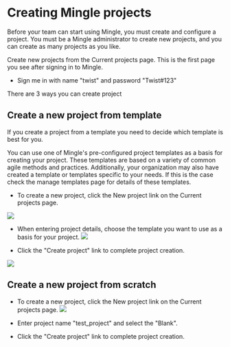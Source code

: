 # Creating Mingle projects

Before your team can start using Mingle, you must create and configure a project. You must be a Mingle administrator to create new projects, and you can create as many projects as you like.

Create new projects from the Current projects page. This is the first page you see after signing in to Mingle.

* Sign me in with name "twist" and password "Twist#123"

There are 3 ways you can create project

## Create a new project from template

If you create a project from a template you need to decide which template is best for you.

You can use one of Mingle's pre-configured project templates as a basis for creating your project. These templates are based on a variety of common agile methods and practices. Additionally, your organization may also have created a template or templates specific to your needs. If this is the case check the manage templates page for details of these templates.

* To create a new project, click the New project link on the Current projects page.

![](http://www.thoughtworks.com/products/docs/mingle/13.4/help/resources/images/installation/create_new_project_link.png)

* When entering project details, choose the template you want to use as a basis for your project.
![](http://www.thoughtworks.com/products/docs/mingle/13.4/help/resources/images/installation/new_project_from_template.png)

* Click the "Create project" link to complete project creation.

![](http://www.thoughtworks.com/products/docs/mingle/13.4/help/resources/images/installation/complete_create_project_link.png)

## Create a new project from scratch

* To create a new project, click the New project link on the Current projects page.
![](http://www.thoughtworks.com/products/docs/mingle/13.4/help/resources/images/installation/create_new_project_link.png)

* Enter project name "test_project" and select the "Blank".
* Click the "Create project" link to complete project creation.








